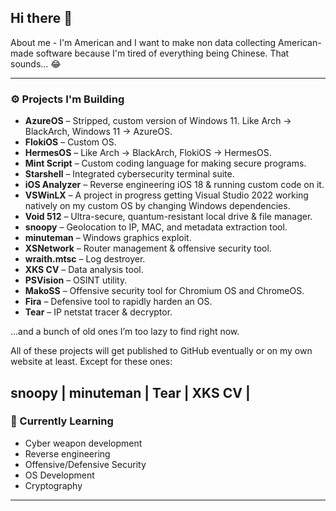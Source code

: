 ## Hi there 👋

About me - I'm American and I want to make non data collecting American-made software because I'm tired of everything being Chinese. That sounds... 😂




---

### ⚙️ Projects I'm Building

- **AzureOS** – Stripped, custom version of Windows 11. Like Arch → BlackArch, Windows 11 → AzureOS.
- **FlokiOS** – Custom OS.
- **HermesOS** – Like Arch → BlackArch, FlokiOS → HermesOS.
- **Mint Script** – Custom coding language for making secure programs.
- **Starshell** – Integrated cybersecurity terminal suite.
- **iOS Analyzer** – Reverse engineering iOS 18 & running custom code on it.
- **VSWinLX** – A project in progress getting Visual Studio 2022 working natively on my custom OS by changing Windows dependencies.
- **Void 512** – Ultra-secure, quantum-resistant local drive & file manager.
- **snoopy** – Geolocation to IP, MAC, and metadata extraction tool.
- **minuteman** – Windows graphics exploit.
- **XSNetwork** – Router management & offensive security tool.
- **wraith.mtsc** – Log destroyer.
- **XKS CV** – Data analysis tool.
- **PSVision** – OSINT utility.
- **MakoSS** – Offensive security tool for Chromium OS and ChromeOS.
- **Fira** – Defensive tool to rapidly harden an OS.
- **Tear** – IP netstat tracer & decryptor.

...and a bunch of old ones I’m too lazy to find right now.

All of these projects will get published to GitHub eventually or on my own website at least. Except for these ones:

snoopy |
minuteman |
Tear |
XKS CV |
---

### 🧪 Currently Learning
- Cyber weapon development
- Reverse engineering
- Offensive/Defensive Security
- OS Development
- Cryptography


---


